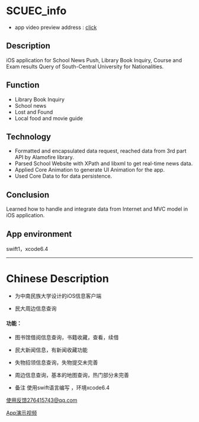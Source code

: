 
# SCUEC_info

- app video preview address :
   [click](https://www.youtube.com/watch?v=2H4Iki0mYEc)




## Description
  iOS application for School News Push, Library Book Inquiry, Course and Exam results Query of South-Central University for Nationalities.  
  
## Function
- Library Book Inquiry
- School news
- Lost and Found
- Local food and movie guide


## Technology
  - Formatted and encapsulated data request, reached data from 3rd part API by Alamofire library. 
  - Parsed School Website with XPath and libxml to get real-time news data. 
  - Applied Core Animation to generate UI Animation for the app. 
  - Used Core Data to for data persistence. 
  
## Conclusion 
  Learned how to handle and integrate data from Internet and MVC model in iOS application. 

## App environment
  swift1，xcode6.4













---------------------------------------------------



# Chinese Description

- 为中南民族大学设计的iOS信息客户端

- 民大周边信息查询

#### 功能：
- 图书馆借阅信息查询，书籍收藏，查看，续借
- 民大新闻信息，有新闻收藏功能
- 失物招领信息查询，失物提交未完善
- 周边信息查询，基本的地图查询，热门部分未完善




- 备注
使用swift语言编写 ，环境xcode6.4

使用反馈276415743@qq.com

[App演示视频](https://www.youtube.com/watch?v=2H4Iki0mYEc)
